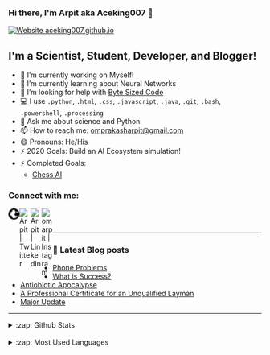 <!--
**aceking007/aceking007** is a ✨ _special_ ✨ repository because its `README.md` (this file) appears on your GitHub profile.

Here are some ideas to get you started:

- 🔭 I’m currently working on ...
- 🌱 I’m currently learning ...
- 👯 I’m looking to collaborate on ...
- 🤔 I’m looking for help with ...
- 💬 Ask me about ...
- 📫 How to reach me: ...
- 😄 Pronouns: ...
- ⚡ Fun fact: ...
-->

### Hi there, I'm Arpit aka Aceking007 👋
[![Website aceking007.github.io](https://img.shields.io/website-up-down-green-red/http/shields.io.svg)][website]

## I'm a Scientist, Student, Developer, and Blogger!
- 🔭 I’m currently working on Myself!
- 🌱 I’m currently learning about Neural Networks
- 🤔 I’m looking for help with [Byte Sized Code](https://github.com/aceking007/Byte-Sized-Code)
- 💻 I use `.python`, `.html`, `.css`, `.javascript`, `.java`, `.git`, `.bash`, `.powershell`, `.processing`
- 💬 Ask me about science and Python
- 📫 How to reach me: omprakasharpit@gmail.com
- 😄 Pronouns: He/His
- ⚡ 2020 Goals: Build an AI Ecosystem simulation!
- ⚡ Completed Goals:
	- [Chess AI](https://aceking007.github.io/chess/)

### Connect with me:

[<img align="left" alt="aceking007.github.io" width="22px" src="https://raw.githubusercontent.com/iconic/open-iconic/master/svg/globe.svg" />][website]
[<img align="left" alt="Arpit | Twitter" width="22px" src="https://cdn.jsdelivr.net/npm/simple-icons@v3/icons/twitter.svg" />][twitter]
[<img align="left" alt="Arpit | LinkedIn" width="22px" src="https://cdn.jsdelivr.net/npm/simple-icons@v3/icons/linkedin.svg" />][linkedin]
[<img align="left" alt="omarpit | Instagram" width="22px" src="https://cdn.jsdelivr.net/npm/simple-icons@v3/icons/instagram.svg" />][instagram]

<br />
<br />

---

### 📘 Latest Blog posts
<!-- BLOG-POST-LIST:START -->
- [Phone Problems](https://aceking007.github.io/blog/Phone-Problems/)
- [What is Success?](https://aceking007.github.io/blog/What-Is-Success/)
- [Antiobiotic Apocalypse](https://aceking007.github.io/blog/Antibiotic-Apocalypse/)
- [A Professional Certificate for an Unqualified Layman](https://aceking007.github.io/blog/A-Professional-Certificate-For-An-Unqualified-Layman/)
- [Major Update](https://aceking007.github.io/blog/Major-Update/)
<!-- BLOG-POST-LIST:END -->

---

<details>
  <summary>:zap: Github Stats</summary>

  <img align="left" alt="Aceking007's Github Stats" src="https://github-readme-stats.vercel.app/api?username=aceking007&show_icons=true&hide_border=true" />
  
<br />

</details>

<br />

<details>
  <summary>:zap: Most Used Languages</summary>

  <img align="left" alt="Aceking007's Most used Languages" src="https://github-readme-stats.vercel.app/api/top-langs/?username=aceking007&hide_border=true" />

</details>

[website]: https://aceking007.github.io/
[instagram]: https://www.instagram.com/om_arpit/?hl=en
[twitter]: https://twitter.com/arpit_omprakash
[linkedin]:https://www.linkedin.com/in/arpit-omprakash-59b748161/
